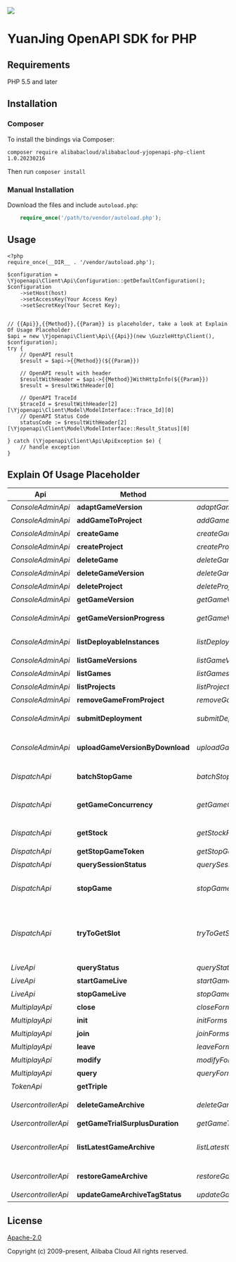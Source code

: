 ![](https://aliyunsdk-pages.alicdn.com/icons/AlibabaCloud.svg)

# YuanJing OpenAPI SDK for PHP

## Requirements

PHP 5.5 and later

## Installation

### Composer

To install the bindings via Composer:
```
composer require alibabacloud/alibabacloud-yjopenapi-php-client 1.0.20230216
```

Then run `composer install`

### Manual Installation

Download the files and include `autoload.php`:

```php
    require_once('/path/to/vendor/autoload.php');
```

## Usage

```
<?php
require_once(__DIR__ . '/vendor/autoload.php');

$configuration = \Yjopenapi\Client\Api\Configuration::getDefaultConfiguration();
$configuration
    ->setHost(host)
    ->setAccessKey(Your Access Key)
    ->setSecretKey(Your Secret Key);


// {{Api}},{{Method}},{{Param}} is placeholder, take a look at Explain Of Usage Placeholder
$api = new \Yjopenapi\Client\Api\{{Api}}(new \GuzzleHttp\Client(), $configuration);
try {
    // OpenAPI result
    $result = $api->{{Method}}(${{Param}})

    // OpenAPI result with header
    $resultWithHeader = $api->{{Method}}WithHttpInfo(${{Param}})
    $result = $resultWithHeader[0]

    // OpenAPI TraceId
    $traceId = $resultWithHeader[2][\Yjopenapi\Client\Model\ModelInterface::Trace_Id][0]
    // OpenAPI Status Code
    statusCode := $resultWithHeader[2][\Yjopenapi\Client\Model\ModelInterface::Result_Status][0]

} catch (\Yjopenapi\Client\Api\ApiException $e) {
    // handle exception
}

```

## Explain Of Usage Placeholder

| Api | Method | Params | Result | Description |
| ------------ | ------------- | ------------- | ------------- | ------------- |
 | *ConsoleAdminApi* | **adaptGameVersion** | *adaptGameVersionForms*  | *\Yjopenapi\Client\Model\ConsoleAdminAdaptGameVersionResult* | 发起游戏版本适配 |
 | *ConsoleAdminApi* | **addGameToProject** | *addGameToProjectForms*  | *\Yjopenapi\Client\Model\ConsoleAdminAddGameToProjectResult* | 将游戏添加到项目 |
 | *ConsoleAdminApi* | **createGame** | *createGameForms*  | *\Yjopenapi\Client\Model\ConsoleAdminCreateGameResult* | 创建游戏 |
 | *ConsoleAdminApi* | **createProject** | *createProjectForms*  | *\Yjopenapi\Client\Model\ConsoleAdminCreateProjectResult* | 创建项目 |
 | *ConsoleAdminApi* | **deleteGame** | *deleteGameForms*  | *\Yjopenapi\Client\Model\ConsoleAdminDeleteGameResult* | 删除指定的游戏 |
 | *ConsoleAdminApi* | **deleteGameVersion** | *deleteGameVersionForms*  | *\Yjopenapi\Client\Model\ConsoleAdminDeleteGameVersionResult* | 发起游戏版本适配 |
 | *ConsoleAdminApi* | **deleteProject** | *deleteProjectForms*  | *\Yjopenapi\Client\Model\ConsoleAdminDeleteProjectResult* | 删除指定的项目 |
 | *ConsoleAdminApi* | **getGameVersion** | *getGameVersionForms*  | *\Yjopenapi\Client\Model\ConsoleAdminGetGameVersionResult* | 获取单个游戏版本信息 |
 | *ConsoleAdminApi* | **getGameVersionProgress** | *getGameVersionProgressForms*  | *\Yjopenapi\Client\Model\ConsoleAdminGetGameVersionProgressResult* | 查询版本处理进度（包含上传、适配、部署） |
 | *ConsoleAdminApi* | **listDeployableInstances** | *listDeployableInstancesForms*  | *\Yjopenapi\Client\Model\ConsoleAdminListDeployableInstancesResult* | 指定项目和游戏版本，获取可以部署的实例 |
 | *ConsoleAdminApi* | **listGameVersions** | *listGameVersionsForms*  | *\Yjopenapi\Client\Model\ConsoleAdminListGameVersionsResult* | 分页获取游戏版本列表 |
 | *ConsoleAdminApi* | **listGames** | *listGamesForms*  | *\Yjopenapi\Client\Model\ConsoleAdminListGamesResult* | 分页获取游戏列表 |
 | *ConsoleAdminApi* | **listProjects** | *listProjectsForms*  | *\Yjopenapi\Client\Model\ConsoleAdminListProjectsResult* | 分页获取项目列表 |
 | *ConsoleAdminApi* | **removeGameFromProject** | *removeGameFromProjectForms*  | *\Yjopenapi\Client\Model\ConsoleAdminRemoveGameFromProjectResult* | 将游戏移出项目 |
 | *ConsoleAdminApi* | **submitDeployment** | *submitDeploymentForms*  | *\Yjopenapi\Client\Model\ConsoleAdminSubmitDeploymentResult* | 提交游戏版本的部署请求 |
 | *ConsoleAdminApi* | **uploadGameVersionByDownload** | *uploadGameVersionByDownloadForms*  | *\Yjopenapi\Client\Model\ConsoleAdminUploadGameVersionByDownloadResult* | 一键上传：文件上传接口，用远程下载的方式生成新版本 |
 | *DispatchApi* | **batchStopGame** | *batchStopGameForms*  | *\Yjopenapi\Client\Model\BatchStopGameResult* | 游戏下全量踢下线，异步接口 |
 | *DispatchApi* | **getGameConcurrency** | *getGameConcurrencyForms*  | *\Yjopenapi\Client\Model\GetGameConcurrencyResult* | 调用GetGameConcurrency获取游戏当前并发数 |
 | *DispatchApi* | **getStock** | *getStockForms*  | *\Yjopenapi\Client\Model\GetStockResult* | 调用GetStock获取游戏当前库存 |
 | *DispatchApi* | **getStopGameToken** | *getStopGameTokenForms*  | *\Yjopenapi\Client\Model\GetStopGameTokenResult* | 全量踢下线获取token |
 | *DispatchApi* | **querySessionStatus** | *querySessionStatusForms*  | *\Yjopenapi\Client\Model\QuerySessionStatusResult* | 查询会话当前状态 |
 | *DispatchApi* | **stopGame** | *stopGameForms*  | *\Yjopenapi\Client\Model\StopGameResult* | 服务端发起，停止某个用户的某个游戏的某个会话 |
 | *DispatchApi* | **tryToGetSlot** | *tryToGetSlotForms*  | *\Yjopenapi\Client\Model\TryToGetSlotResult* | 为用户调度分配游戏容器，容器一旦分配成功会被锁住，一段时间内不再分配给其他用户，过期释放。 |
 | *LiveApi* | **queryStatus** | *queryStatusForms*  | *\Yjopenapi\Client\Model\LiveQueryStatusResult* | 查询推流状态 |
 | *LiveApi* | **startGameLive** | *startGameLiveForms*  | *\Yjopenapi\Client\Model\LiveStartGameLiveResult* | 开始直播推流 |
 | *LiveApi* | **stopGameLive** | *stopGameLiveForms*  | *\Yjopenapi\Client\Model\LiveStopGameLiveResult* | 结束直播推流 |
 | *MultiplayApi* | **close** | *closeForms*  | *\Yjopenapi\Client\Model\MultiplayCloseResult* | 关闭联机 |
 | *MultiplayApi* | **init** | *initForms*  | *\Yjopenapi\Client\Model\MultiplayInitResult* | 初始化联机 |
 | *MultiplayApi* | **join** | *joinForms*  | *\Yjopenapi\Client\Model\MultiplayJoinResult* | 加入联机 |
 | *MultiplayApi* | **leave** | *leaveForms*  | *\Yjopenapi\Client\Model\MultiplayLeaveResult* | 离开联机 |
 | *MultiplayApi* | **modify** | *modifyForms*  | *\Yjopenapi\Client\Model\MultiplayModifyResult* | 修改联机 |
 | *MultiplayApi* | **query** | *queryForms*  | *\Yjopenapi\Client\Model\MultiplayQueryResult* | 离开联机 |
 | *TokenApi* | **getTriple** |   | *\Yjopenapi\Client\Model\GetTripleResult* | 获取临时安全令牌 |
 | *UsercontrollerApi* | **deleteGameArchive** | *deleteGameArchiveForms*  | *\Yjopenapi\Client\Model\UsercontollerDeleteGameArchiveResult* | 根据存档id删除存档纪录 |
 | *UsercontrollerApi* | **getGameTrialSurplusDuration** | *getGameTrialSurplusDurationForms*  | *\Yjopenapi\Client\Model\UsercontollerGetGameTrialSurplusDurationResult* | 查询剩余试玩游戏时长 |
 | *UsercontrollerApi* | **listLatestGameArchive** | *listLatestGameArchiveForms*  | *\Yjopenapi\Client\Model\UsercontollerListLatestGameArchiveResult* | 查询用户正常状态的最新存档纪录，按照存档时间倒序 |
 | *UsercontrollerApi* | **restoreGameArchive** | *restoreGameArchiveForms*  | *\Yjopenapi\Client\Model\UsercontollerRestoreGameArchiveResult* | 将指定的存档ID恢复为最新存档 |
 | *UsercontrollerApi* | **updateGameArchiveTagStatus** | *updateGameArchiveTagStatusForms*  | *\Yjopenapi\Client\Model\UsercontollerUpdateGameArchiveTagStatusResult* | 更新存档打标状态 |

## License
[Apache-2.0](http://www.apache.org/licenses/LICENSE-2.0)

Copyright (c) 2009-present, Alibaba Cloud All rights reserved.

